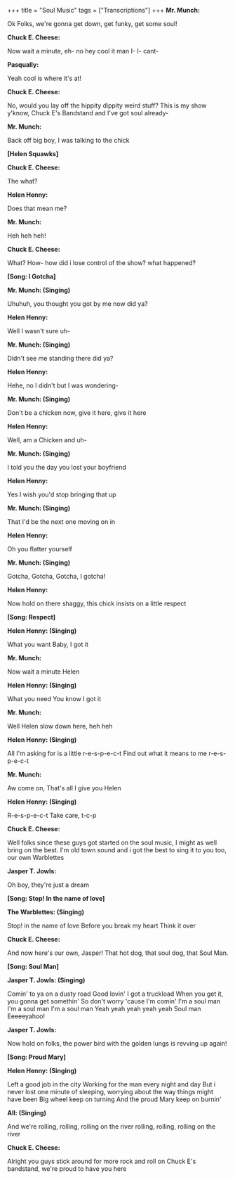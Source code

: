 +++
title = "Soul Music"
tags = ["Transcriptions"]
+++
**Mr. Munch:**

Ok Folks, we're gonna get down, get funky, get some soul!

**Chuck E. Cheese:**

Now wait a minute, eh- no hey cool it man I- I- cant- 

**Pasqually:**

Yeah cool is where it's at!

**Chuck E. Cheese:**

No, would you lay off the hippity dippity weird stuff? This is my show y'know, Chuck E's Bandstand and I've got soul already-

**Mr. Munch:**

Back off big boy, I was talking to the chick

**[Helen Squawks]**


**Chuck E. Cheese:**

The what?

**Helen Henny:**

Does that mean me?

**Mr. Munch:**

Heh heh heh!

**Chuck E. Cheese:**

What? How- how did i lose control of the show? what happened?

**[Song: I Gotcha]**


**Mr. Munch: (Singing)**

Uhuhuh, you thought you got by me now did ya?

**Helen Henny:**

Well I wasn't sure uh-

**Mr. Munch: (Singing)**

Didn't see me standing there did ya?

**Helen Henny:** 

Hehe, no I didn't but I was wondering-

**Mr. Munch: (Singing)**

Don't be a chicken now, give it here, give it here

**Helen Henny:**

Well, am a Chicken and uh-

**Mr. Munch: (Singing)**

I told you the day you lost your boyfriend

**Helen Henny:**

Yes I wish you'd stop bringing that up

**Mr. Munch: (Singing)**

That I'd be the next one moving on in

**Helen Henny:**

Oh you flatter yourself

**Mr. Munch: (Singing)**

Gotcha, Gotcha, Gotcha, I gotcha!

**Helen Henny:**

Now hold on there shaggy, this chick insists on a little respect

**[Song: Respect]**


**Helen Henny: (Singing)**

What you want
Baby, I got it

**Mr. Munch:**

Now wait a minute Helen

**Helen Henny: (Singing)**

What you need 
You know I got it 

**Mr. Munch:**

Well Helen slow down here, heh heh

**Helen Henny: (Singing)** 

All I'm asking for is a little r-e-s-p-e-c-t 
Find out what it means to me r-e-s-p-e-c-t

**Mr. Munch:**

Aw come on, That's all I give you Helen

**Helen Henny: (Singing)** 

R-e-s-p-e-c-t
Take care, t-c-p

**Chuck E. Cheese:** 

Well folks since these guys got started on the soul music, I might as well bring on the best. I'm old town sound and i got the best to sing it to you too, our own Warblettes

**Jasper T. Jowls:**

Oh boy, they're just a dream

**[Song: Stop! In the name of love]**


**The Warblettes: (Singing)**

Stop! in the name of love
Before you break my heart
Think it over

**Chuck E. Cheese:** 

And now here's our own, Jasper! That hot dog, that soul dog, that Soul Man.

**[Song: Soul Man]**


**Jasper T. Jowls: (Singing)**

Comin' to ya on a dusty road
Good lovin' I got a truckload
When you get it, you gonna get somethin'
So don't worry 'cause I'm comin'
I'm a soul man
I'm a soul man
I'm a soul man
Yeah yeah yeah yeah yeah
Soul man
Eeeeeyahoo!

**Jasper T. Jowls:**

Now hold on folks, the power bird with the golden lungs is revving up again!

**[Song: Proud Mary]**


**Helen Henny: (Singing)**

Left a good job in the city
Working for the man every night and day
But i never lost one minute of sleeping, worrying about the way things might have been
Big wheel keep on turning 
And the proud Mary keep on burnin'

**All: (Singing)**

And we're rolling, rolling, rolling on the river
rolling, rolling, rolling on the river

**Chuck E. Cheese:**

Alright you guys stick around for more rock and roll on Chuck E's bandstand, we're proud to have you here
